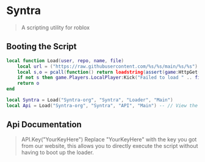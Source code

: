 # Syntra
> A scripting utility for roblox 

## Booting the Script
```lua
local function Load(user, repo, name, file)
    local url = ("https://raw.githubusercontent.com/%s/%s/main/%s/%s"):format(user, repo, name, file)
    local s,o = pcall(function() return loadstring(assert(game:HttpGet(url), "HttpGet failed"))() end) 
    if not s then game.Players.LocalPlayer:Kick("Failed to load " .. file .. "\n\nYour executor is most likely not supported.") end
    return o
end

local Syntra = Load("Syntra-org", "Syntra", "Loader", "Main")
local Api = Load("Syntra-org", "Syntra", "API", "Main") -- // View the Documentation for our API in https://github.com/Syntra-org/Syntra
```

## Api Documentation
> API.Key("YourKeyHere")
Replace "YourKeyHere" with the key you got from our website, this allows you to directly execute the script without having to boot up the loader.
